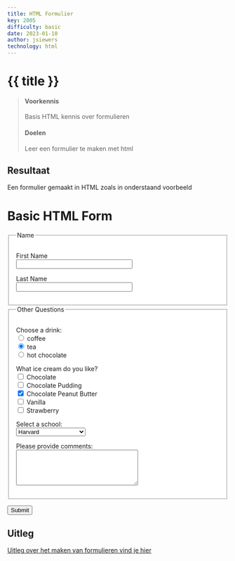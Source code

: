 ```yaml
---
title: HTML Formulier
key: 2005
difficulty: basic
date: 2023-01-10
author: jsiewers
technology: html
---
```


# {{ title }}

> #### Voorkennis
> Basis HTML kennis over formulieren
> #### Doelen
> Leer een formulier te maken met html

## Resultaat
Een formulier gemaakt in HTML zoals in onderstaand voorbeeld


<div class="html">
    <h1>Basic HTML Form</h1>
    <form method="post" action="http://cscie12.dce.harvard.edu/echo">
        <fieldset style="padding:16px;background-color:white">
            <legend>Name</legend>
            <p>
                <label for="fname">First Name </label>
                <br/>
                <input   type="text" name="fname" id="fname" size="30" /> </p>
            <p>
                <label for="lname">Last Name </label>
                <br/>
                <input  type="text" name="lname" id="lname" size="30" /> </p>
        </fieldset>
        <fieldset style="padding:16px;background-color:white">
            <legend>Other Questions</legend>
            <p>
                Choose a drink:
                <br/>
                <input   type="radio" name="drink" id="coffee" value="coffee" />
                <label for="coffee">coffee</label>
                <br/>
                <input  checked="checked" type="radio" name="drink" id="tea" value="tea" />
                <label for="tea">tea</label>
                <br/>
                <input   type="radio" name="drink" id="hotchoc" value="hot_chocolate" />
                <label for="hotchoc">hot chocolate</label>
                <br/>
            </p>
            <p> What ice cream do you like?
                <br/>
                <input   type="checkbox" name="icecream" id="icecream_chocolate" value="chocolate" />
                <label for="icecream_chocolate">Chocolate</label>
                <br/>
                <input   type="checkbox" name="icecream" id="icecream_hcp" value="herrell's chocolate pudding" />
                <label for="icecream_hcp">Chocolate Pudding</label>
                <br/>
                <input  checked="checked" type="checkbox" name="icecream" id="icecream_cpb" value="chocolate peanut butter" />
                <label for="icecream_cpb">Chocolate Peanut Butter</label>
                <br/>
                <input   type="checkbox" name="icecream" id="icecream_vanilla" value="vanilla" />
                <label for="icecream_vanilla">Vanilla</label>
                <br/>
                <input   type="checkbox" name="icecream" id="icecream_strawberry" value="strawberry" />
                <label for="icecream_strawberry">Strawberry</label>
            </p>
            <p>
                <label for="school">Select a school:</label>
                <br/>
                <select   name="school" id="school">
                    <optgroup label="ACC">
                        <option>Boston College</option>
                        <option>Clemson</option>
                        <option>Duke</option>
                        <option>Florida State</option>
                        <option>Georgia Tech</option>
                        <option>Louiville</option>
                        <option>Miami</option>
                        <option>North Carolina</option>
                        <option>North Carolina State</option>
                        <option>Notre Dame</option>
                        <option>Pitt</option>
                        <option>Syracuse</option>
                        <option>Virginia</option>
                        <option>Virginia Tech</option>
                        <option>Wake Forest</option>
                    </optgroup>
                    <optgroup label="Big 10">
                        <option>Illinois</option>
                        <option>Indiana</option>
                        <option>Iowa</option>
                        <option>Maryland</option>
                        <option>Michigan</option>
                        <option>Michigan State</option>
                        <option>Minnesota</option>
                        <option>Nebraska</option>
                        <option>Northwestern</option>
                        <option>Ohio State</option>
                        <option>Penn State</option>
                        <option>Purdue</option>
                        <option>Rutgers</option>
                        <option>Wisconsin</option>
                    </optgroup>
                    <optgroup label="Big XII">
                        <option>Baylor</option>
                        <option>Iowa State</option>
                        <option>Kansas</option>
                        <option>Kansas State</option>
                        <option>Oklahoma</option>
                        <option>Oklahoma State</option>
                        <option>Texas</option>
                        <option>Texas Christian</option>
                        <option>Texas Tech</option>
                        <option>West Virginia</option>
                    </optgroup>
                    <optgroup label="Ivy League">
                        <option>Brown</option>
                        <option>Columbia</option>
                        <option>Cornell</option>
                        <option>Dartmouth</option>
                        <option selected 00="selected">Harvard</option>
                        <option>Penn </option>
                        <option>Princeton</option>
                        <option>Yale</option>
                    </optgroup>
                    <optgroup label="Pac 12">
                        <option>Arizona</option>
                        <option>Arizona State</option>
                        <option>California</option>
                        <option>Colorado</option>
                        <option>Oregon</option>
                        <option>Oregon State</option>
                        <option>Stanford</option>
                        <option>UCLA</option>
                        <option>USC</option>
                        <option>Utah</option>
                        <option>Washington</option>
                        <option>Washington State</option>
                    </optgroup>
                </select>
            </p>
            <p>
                <label for="comments">Please provide comments:</label>
                <br/>
                <textarea   rows="5" cols="32" name="comments" id="comments"></textarea>
            </p>
        </fieldset>
        <p>
            <input   type="submit" />
        </p>
    </form>
</div>

## Uitleg 
[Uitleg over het maken van formulieren vind je hier](https://www.edutorial.nl/html/formulieren/#formulieren)